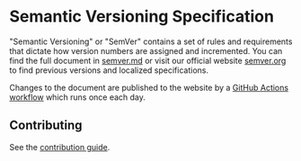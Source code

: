 # Semantic Versioning Specification

"Semantic Versioning" or "SemVer" contains a set of rules and requirements that dictate how version numbers are assigned and incremented. You can find the full document in [semver.md](./semver.md) or visit our official website [semver.org](https://semver.org) to find previous versions and localized specifications.

Changes to the document are published to the website by a [GitHub Actions workflow](https://github.com/semver/semver.org/blob/gh-pages/.github/workflows/sync.yml) which runs once each day.

## Contributing

See the [contribution guide](./CONTRIBUTING.md).
